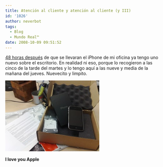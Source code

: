 ```yaml
---
title: Atención al cliente y atención al cliente (y III)
id: '1026'
author: neverbot
tags:
  - Blog
  - Mundo Real™
date: 2008-10-09 09:51:52
---
```


[48 horas después](https://neverbot.com/atencion-al-cliente-y-atencion-al-cliente-ii/) de que se llevaran el iPhone de mi oficina ya tengo uno nuevo sobre el escritorio. En realidad ni eso, porque lo recogieron a las cinco de la tarde del martes y lo tengo aquí a las nueve y media de la mañana del jueves. Nuevecito y limpito.

[![Apple Care - De vuelta](./atencion-al-cliente-y-atencion-al-cliente-y-iii/apple-care-back-300x225.jpg "Apple Care - De vuelta")](./atencion-al-cliente-y-atencion-al-cliente-y-iii/apple-care-back.jpg)

**I love you Apple**
